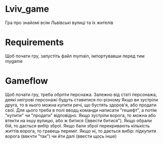 # Lviv_game
Гра про знайомі всім Львівські вулиці та їх жителів

# Requirements
Щоб почати гру, запустіть файл mymain, імпортувавши перед тим mygame

# Gameflow
Щоб почати гру, треба обрпти перснажа. Залежно від статі персонажа, деякі неігрові персонажі будуть ставитися по-різному
Якщо ви зустріли друга, то в нього можна купити речі, що бустять здоров'я, або продати свої. Для цього треба в полі вводц команди написати "гешефт", а потім "купити" чи "продати" відповідно.
Якщо зустріли ворога, то можна або втекти на іншу вулицю, або ж битися (|ввести битися"). Якщо обрали бій, то дасться вибір зброї. Якщо бали зброї перекривають кількість життів ворога, то гравець переміг. Якщо ні, то дається вибір: підкупити ворога (ввкчти "так") чи йти далі (ввести щось інше)